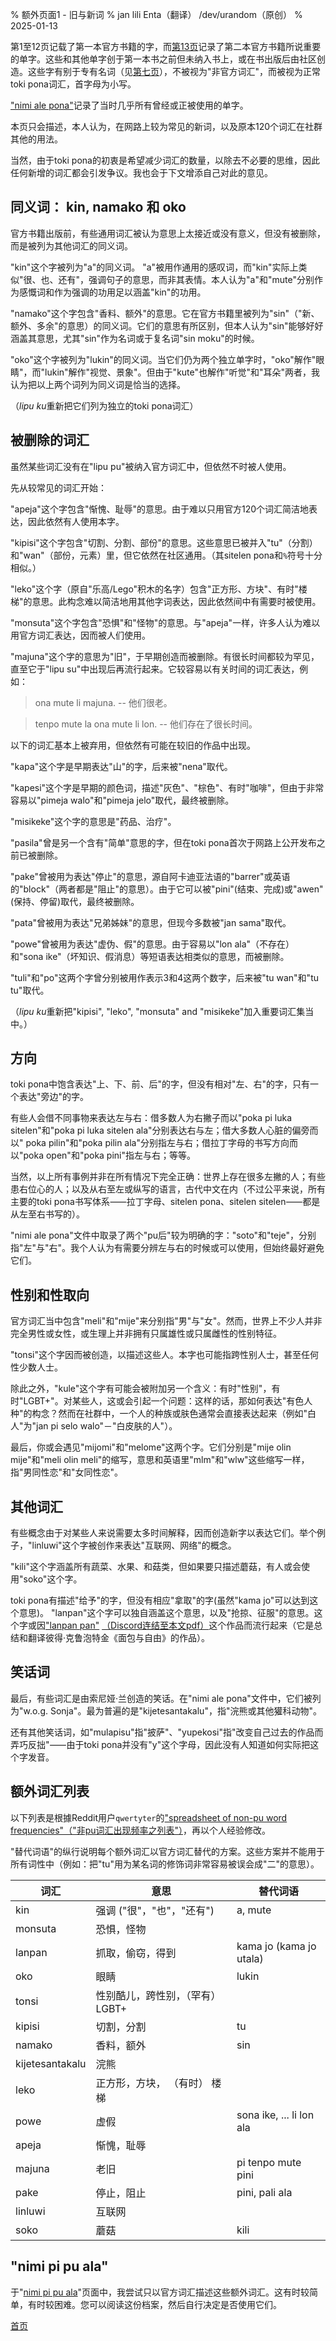 % 额外页面1 - 旧与新词
% jan lili Enta（翻译） /dev/urandom（原创）
% 2025-01-13

第1至12页记载了第一本官方书籍的字，而[第13页](zh/13)记录了第二本官方书籍所说重要的单字。这些和其他单字创于第一本书之前但未纳入书上，或在书出版后由社区创造。这些字有别于专有名词（见[第七页](zh/7)），不被视为"非官方词汇"，而被视为正常toki pona词汇，首字母为小写。

["nimi ale pona"][nap]记录了当时几乎所有曾经或正被使用的单字。

[nap]:https://docs.google.com/spreadsheets/d/1t-pjAgZDyKPXcCRnEdATFQOxGbQFMjZm-8EvXiQd2Po

本页只会描述，本人认为，在网路上较为常见的新词，以及原本120个词汇在社群其他的用法。

当然，由于toki pona的初衷是希望减少词汇的数量，以除去不必要的思维，因此任何新增的词汇都会引发争议。我也会于下文增添自己对此的意见。

## 同义词： kin, namako 和 oko

官方书籍出版前，有些通用词汇被认为意思上太接近或没有意义，但没有被删除，而是被列为其他词汇的同义词。

"kin"这个字被列为"a"的同义词。 "a"被用作通用的感叹词，而"kin"实际上类似"很、也、还有"，强调句子的意思，而非其表情。本人认为"a"和"mute"分别作为感慨词和作为强调的功用足以涵盖"kin"的功用。
 
"namako"这个字包含"香料、额外"的意思。它在官方书籍里被列为"sin"（"新、额外、多余"的意思）的同义词。它们的意思有所区别，但本人认为"sin"能够好好涵盖其意思，尤其"sin"作为名词或于复名词"sin moku"的时候。

"oko"这个字被列为"lukin"的同义词。当它们仍为两个独立单字时，"oko"解作"眼睛"，而"lukin"解作"视觉、景象"。但由于"kute"也解作"听觉"和"耳朵"两者，我认为把以上两个词列为同义词是恰当的选择。

（*lipu ku*重新把它们列为独立的toki pona词汇）

## 被删除的词汇

虽然某些词汇没有在"lipu pu"被纳入官方词汇中，但依然不时被人使用。

先从较常见的词汇开始：

"apeja"这个字包含"惭愧、耻辱"的意思。由于难以只用官方120个词汇简洁地表达，因此依然有人使用本字。

"kipisi"这个字包含"切割、分割、部份"的意思。这些意思已被并入"tu"（分割）和"wan"（部份，元素）里，但它依然在社区通用。（其sitelen pona和`%`符号十分相似。）

"leko"这个字（原自"乐高/Lego"积木的名字）包含"正方形、方块"、有时"楼梯"的意思。此构念难以简洁地用其他字词表达，因此依然间中有需要时被使用。

"monsuta"这个字包含"恐惧"和"怪物"的意思。与"apeja"一样，许多人认为难以用官方词汇表达，因而被人们使用。

"majuna"这个字的意思为"旧"，于早期创造而被删除。有很长时间都较为罕见，直至它于"lipu su"中出现后再流行起来。它较容易以有关时间的词汇表达，例如：

> ona mute li majuna. -- 他们很老。

> tenpo mute la ona mute li lon. -- 他们存在了很长时间。

以下的词汇基本上被弃用，但依然有可能在较旧的作品中出现。

"kapa"这个字是早期表达"山"的字，后来被"nena"取代。

"kapesi"这个字是早期的颜色词，描述"灰色"、"棕色"、有时"咖啡"，但由于非常容易以"pimeja walo"和"pimeja jelo"取代，最终被删除。

"misikeke"这个字的意思是"药品、治疗"。

"pasila"曾是另一个含有"简单"意思的字，但在toki pona首次于网路上公开发布之前已被删除。

"pake"曾被用为表达"停止"的意思，源自阿卡迪亚法语的"barrer"或英语的"block"（两者都是"阻止"的意思）。由于它可以被"pini"(结束、完成)或"awen"(保持、停留)取代，最终被删除。

"pata"曾被用为表达"兄弟姊妹"的意思，但现今多数被"jan sama"取代。

"powe"曾被用为表达"虚伪、假"的意思。由于容易以"lon ala"（不存在）和"sona ike"（坏知识、假消息）等短语表达相类似的意思，而被删除。

"tuli"和"po"这两个字曾分别被用作表示3和4这两个数字，后来被"tu wan"和"tu tu"取代。

（*lipu ku*重新把"kipisi", "leko", "monsuta" and "misikeke"加入重要词汇集当中。）

## 方向

toki pona中饱含表达"上、下、前、后"的字，但没有相对"左、右"的字，只有一个表达"旁边"的字。

有些人会借不同事物来表达左与右：借多数人为右撇子而以"poka pi luka sitelen"和"poka pi luka sitelen ala"分别表达右与左；借大多数人心脏的偏旁而以" poka pilin"和"poka pilin ala"分别指左与右；借拉丁字母的书写方向而以"poka open"和"poka pini"指左与右；等等。

当然，以上所有事例并非在所有情况下完全正确：世界上存在很多左撇的人；有些患右位心的人；以及从右至左或纵写的语言，古代中文在内（不过公平来说，所有主要的toki pona书写体系⸺拉丁字母、sitelen pona、sitelen sitelen⸺都是从左至右书写的）。

"nimi ale pona"文件中取录了两个"pu后"较为明确的字："soto"和"teje"，分别指"左"与"右"。我个人认为有需要分辨左与右的时候或可以使用，但始终最好避免它们。

## 性别和性取向

官方词汇当中包含"meli"和"mije"来分别指"男"与"女"。然而，世界上不少人并非完全男性或女性，或生理上并非拥有只属雄性或只属雌性的性别特征。

"tonsi"这个字因而被创造，以描述这些人。本字也可能指跨性别人士，甚至任何性少数人士。

除此之外，"kule"这个字有可能会被附加另一个含义：有时"性别"，有时"LGBT+"。对某些人，这或会引起一个问题：这样的话，那如何表达"有色人种"的构念？然而在社群中，一个人的种族或肤色通常会直接表达起来（例如"白人"为"jan pi selo walo"－"白皮肤的人"）。

最后，你或会遇见"mijomi"和"melome"这两个字。它们分别是"mije olin mije"和"meli olin meli"的缩写，意思和英语里"mlm"和"wlw"这些缩写一样，指"男同性恋"和"女同性恋"。

## 其他词汇

有些概念由于对某些人来说需要太多时间解释，因而创造新字以表达它们。举个例子，"linluwi"这个字被创作来表达"互联网、网络"的概念。

"kili"这个字涵盖所有蔬菜、水果、和菇类，但如果要只描述蘑菇，有人或会使用"soko"这个字。

toki pona有描述"给予"的字，但没有相应"拿取"的字(虽然"kama jo"可以达到这个意思)。 "lanpan"这个字可以独自涵盖这个意思，以及"抢掠、征服"的意思。这个字或因["lanpan pan"](https://docs.google.com/document/d/1Pz7rvn7LXPJmJZ6AJxEWa6WuOJys8KHioXLtYkj0k-Q/edit) [（Discord连结至本文pdf）](https://discord.com/channels/301377942062366741/301380012156911616/584171157448687628)这个作品而流行起来（它是总结和翻译彼得·克鲁泡特金《面包与自由》的作品）。

## 笑话词

最后，有些词汇是由索尼娅·兰创造的笑话。在"nimi ale pona"文件中，它们被列为"w.o.g. Sonja"。最为普遍的是"kijetesantakalu"，指"浣熊或其他獾科动物"。

还有其他笑话词，如"mulapisu"指"披萨"、"yupekosi"指"改变自己过去的作品而弄巧反拙"⸺由于toki pona并没有"y"这个字母，因此没有人知道如何实际把这个字发音。

## 额外词汇列表

以下列表是根據Reddit用户`qwertyter`的["spreadsheet of non-pu word
frequencies"（"非pu词汇出现频率之列表"）](https://docs.google.com/spreadsheets/d/1dGd4do1Jk2L2NwW5l7tLgSajAVkUqO0z2UHGu4_Sq_M)，再以个人经验修改。

"替代词语"的纵行说明每个额外词汇以官方词汇替代的方案。这些方案并不能用于所有词性中（例如：把"tu"用为某名词的修饰词非常容易被误会成"二"的意思）。

| 词汇    | 意思	                               | 替代词语               |
|---------|------------------------------------|-----------------------|
| kin     | 强调 ("很"，"也"，"还有")	       | a, mute               |
| monsuta | 恐惧，怪物             	       |                       |
| lanpan  | 抓取，偷窃，得到                      | kama jo (kama jo utala) |
| oko     | 眼睛                               | lukin                 |
| tonsi   | 性别酷儿，跨性别，（罕有）LGBT+       |                       |
| kipisi  | 切割，分割                          | tu                    |
| namako  | 香料，额外                          | sin                   |
| kijetesantakalu | 浣熊                       |                       |
| leko    | 正方形，方块， （有时） 楼梯            |                       |
| powe    | 虚假                               | sona ike, ... li lon ala |
| apeja   | 惭愧，耻辱                          |                       |
| majuna  | 老旧                               | pi tenpo mute pini    |
| pake    | 停止，阻止                          | pini, pali ala        |
| linluwi | 互联网                             |                       |
| soko    | 蘑菇                               | kili                  |

## "nimi pi pu ala"

于"[nimi pi pu ala](nimi_pi_pu_ala/)"页面中，我尝试只以官方词汇描述这些额外词汇。这有时较简单，有时较困难。您可以阅读这份档案，然后自行决定是否使用它们。

[首页](.)
